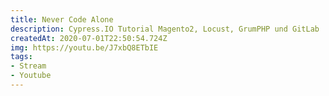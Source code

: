 ```yaml
---
title: Never Code Alone
description: Cypress.IO Tutorial Magento2, Locust, GrumPHP und GitLab
createdAt: 2020-07-01T22:50:54.724Z
img: https://youtu.be/J7xbQ8ETbIE
tags:
- Stream
- Youtube
---
```

